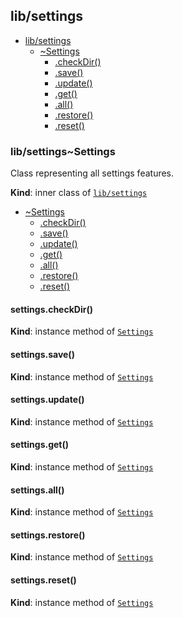 <a name="module_lib/settings"></a>

## lib/settings

* [lib/settings](#module_lib/settings)
    * [~Settings](#module_lib/settings..Settings)
        * [.checkDir()](#module_lib/settings..Settings+checkDir)
        * [.save()](#module_lib/settings..Settings+save)
        * [.update()](#module_lib/settings..Settings+update)
        * [.get()](#module_lib/settings..Settings+get)
        * [.all()](#module_lib/settings..Settings+all)
        * [.restore()](#module_lib/settings..Settings+restore)
        * [.reset()](#module_lib/settings..Settings+reset)

<a name="module_lib/settings..Settings"></a>

### lib/settings~Settings
Class representing all settings features.

**Kind**: inner class of [<code>lib/settings</code>](#module_lib/settings)  

* [~Settings](#module_lib/settings..Settings)
    * [.checkDir()](#module_lib/settings..Settings+checkDir)
    * [.save()](#module_lib/settings..Settings+save)
    * [.update()](#module_lib/settings..Settings+update)
    * [.get()](#module_lib/settings..Settings+get)
    * [.all()](#module_lib/settings..Settings+all)
    * [.restore()](#module_lib/settings..Settings+restore)
    * [.reset()](#module_lib/settings..Settings+reset)

<a name="module_lib/settings..Settings+checkDir"></a>

#### settings.checkDir()
**Kind**: instance method of [<code>Settings</code>](#module_lib/settings..Settings)  
<a name="module_lib/settings..Settings+save"></a>

#### settings.save()
**Kind**: instance method of [<code>Settings</code>](#module_lib/settings..Settings)  
<a name="module_lib/settings..Settings+update"></a>

#### settings.update()
**Kind**: instance method of [<code>Settings</code>](#module_lib/settings..Settings)  
<a name="module_lib/settings..Settings+get"></a>

#### settings.get()
**Kind**: instance method of [<code>Settings</code>](#module_lib/settings..Settings)  
<a name="module_lib/settings..Settings+all"></a>

#### settings.all()
**Kind**: instance method of [<code>Settings</code>](#module_lib/settings..Settings)  
<a name="module_lib/settings..Settings+restore"></a>

#### settings.restore()
**Kind**: instance method of [<code>Settings</code>](#module_lib/settings..Settings)  
<a name="module_lib/settings..Settings+reset"></a>

#### settings.reset()
**Kind**: instance method of [<code>Settings</code>](#module_lib/settings..Settings)  
